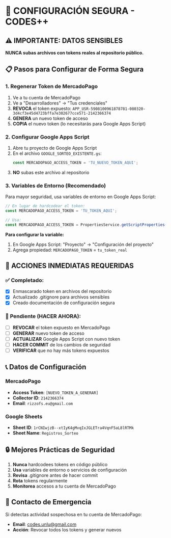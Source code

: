 # 🔐 CONFIGURACIÓN SEGURA - CODES++

## ⚠️ IMPORTANTE: DATOS SENSIBLES

**NUNCA subas archivos con tokens reales al repositorio público.**

## 📋 Pasos para Configurar de Forma Segura

### 1. **Regenerar Token de MercadoPago**
1. Ve a tu cuenta de MercadoPago
2. Ve a "Desarrolladores" → "Tus credenciales"
3. **REVOCA** el token expuesto: `APP_USR-5908100961878781-080320-3d4cf3e45d4723bffa7e302677cce571-2142366374`
4. **GENERA** un nuevo token de acceso
5. **COPIA** el nuevo token (lo necesitarás para Google Apps Script)

### 2. **Configurar Google Apps Script**
1. Abre tu proyecto de Google Apps Script
2. En el archivo `GOOGLE_SORTEO_EXISTENTE.gs`:
   ```javascript
   const MERCADOPAGO_ACCESS_TOKEN = 'TU_NUEVO_TOKEN_AQUI';
   ```
3. **NO** subas este archivo al repositorio

### 3. **Variables de Entorno (Recomendado)**
Para mayor seguridad, usa variables de entorno en Google Apps Script:

```javascript
// En lugar de hardcodear el token:
const MERCADOPAGO_ACCESS_TOKEN = 'TU_TOKEN_AQUI';

// Usa:
const MERCADOPAGO_ACCESS_TOKEN = PropertiesService.getScriptProperties().getProperty('MERCADOPAGO_TOKEN');
```

**Para configurar la variable:**
1. En Google Apps Script: "Proyecto" → "Configuración del proyecto"
2. Agrega propiedad: `MERCADOPAGO_TOKEN` = `tu_token_real`

## 🚨 ACCIONES INMEDIATAS REQUERIDAS

### ✅ **Completado:**
- [x] Enmascarado token en archivos del repositorio
- [x] Actualizado .gitignore para archivos sensibles
- [x] Creado documentación de configuración segura

### 🔄 **Pendiente (HACER AHORA):**
- [ ] **REVOCAR** el token expuesto en MercadoPago
- [ ] **GENERAR** nuevo token de acceso
- [ ] **ACTUALIZAR** Google Apps Script con nuevo token
- [ ] **HACER COMMIT** de los cambios de seguridad
- [ ] **VERIFICAR** que no hay más tokens expuestos

## 📞 Datos de Configuración

### MercadoPago
- **Access Token**: `[NUEVO_TOKEN_A_GENERAR]`
- **Collector ID**: `2142366374`
- **Email**: `rizzofs.eu@gmail.com`

### Google Sheets
- **Sheet ID**: `1rCNIwjzB--xtIyK4gMvqIxJGLETra4VqnF5aL8lRTMk`
- **Sheet Name**: `Registros_Sorteo`

## 🔒 Mejores Prácticas de Seguridad

1. **Nunca** hardcodees tokens en código público
2. **Usa** variables de entorno o servicios de configuración
3. **Revisa** .gitignore antes de hacer commit
4. **Rota** tokens regularmente
5. **Monitorea** accesos a tu cuenta de MercadoPago

## 📧 Contacto de Emergencia

Si detectas actividad sospechosa en tu cuenta de MercadoPago:
- **Email**: codes.unlu@gmail.com
- **Acción**: Revocar todos los tokens y generar nuevos
